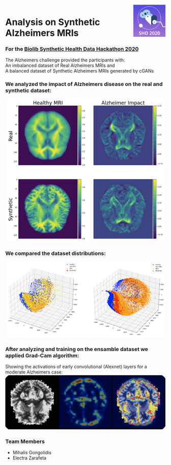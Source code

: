 <img style="float: right;" src="assets/shd.png">  

# Analysis on Synthetic Alzheimers MRIs   
### For the [Biolib Synthetic Health Data Hackathon 2020](https://rh.biolib.com/event/synthetic-health-data-2020)  
The Alzheimers challenge provided the participants with:  
An imbalanced dataset of Real Alzheimers MRIs and  
A balanced dataset of Synthetic Alzheimers MRIs generated by cGANs    


### We analyzed the impact of Alzheimers disease on the real and synthetic dataset:  
![](assets/impact.png)    
### We compared the dataset distributions:  
![](assets/dist.png)    

### After analyzing and training on the ensamble dataset we applied Grad-Cam algorithm:  
Showing the activations of early convolutional (Alexnet) layers for a moderate Alzheimers case:  
![](assets/gradcam.png)  


### Team Members
- Mihalis Gongolidis
- Electra Zarafeta
